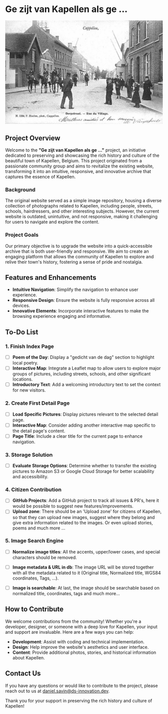 # Ge zijt van Kapellen als ge ...

![Readme.jpg](src%2Flib%2Fimages%2FReadme.jpg)

## Project Overview

Welcome to the **"Ge zijt van Kapellen als ge ..."** project, an initiative dedicated to preserving and showcasing the rich history and culture of the beautiful town of Kapellen, Belgium. This project originated from a passionate community group and aims to revitalize the existing website, transforming it into an intuitive, responsive, and innovative archive that captures the essence of Kapellen.

### Background
The original website served as a simple image repository, housing a diverse collection of photographs related to Kapellen, including people, streets, schools, hairdressers, and other interesting subjects. However, the current website is outdated, unintuitive, and not responsive, making it challenging for users to navigate and explore the content.

### Project Goals
Our primary objective is to upgrade the website into a quick-accessible archive that is both user-friendly and responsive. We aim to create an engaging platform that allows the community of Kapellen to explore and relive their town's history, fostering a sense of pride and nostalgia.

## Features and Enhancements
- **Intuitive Navigation**: Simplify the navigation to enhance user experience.
- **Responsive Design**: Ensure the website is fully responsive across all devices.
- **Innovative Elements**: Incorporate interactive features to make the browsing experience engaging and informative.

## To-Do List

### 1. Finish Index Page
- [ ] **Poem of the Day**: Display a "gedicht van de dag" section to highlight local poetry.
- [ ] **Interactive Map**: Integrate a Leaflet map to allow users to explore major groups of pictures, including streets, schools, and other significant locations.
- [ ] **Introductory Text**: Add a welcoming introductory text to set the context for new visitors.

### 2. Create First Detail Page
- [ ] **Load Specific Pictures**: Display pictures relevant to the selected detail page.
- [ ] **Interactive Map**: Consider adding another interactive map specific to the detail page's content.
- [ ] **Page Title**: Include a clear title for the current page to enhance navigation.

### 3. Storage Solution
- [ ] **Evaluate Storage Options**: Determine whether to transfer the existing pictures to Amazon S3 or Google Cloud Storage for better scalability and accessibility.

### 4. Citizen Contribution
- [ ] **GitHub Projects**: Add a GitHub project to track all issues & PR's, here it would be possible to suggest new features/improvements.
- [ ] **Upload zone**: There should be an 'Upload zone' for citizens of Kapellen, so that they can upload new images, suggest where they belong and give extra information related to the images. Or even upload stories, poems and much more ...

### 5. Image Search Engine
- [ ] **Normalize image titles**: All the accents, upper/lower cases, and special characters should be removed.
- [ ] **Image metadata & URL in db**: The image URL will be stored together with all the metadata related to it (Original title, Normalized title, WGS84 coordinates, Tags, ...).
- [ ] **Image is searchable**: At last, the image should be searchable based on normalized title, coordinates, tags and much more...


## How to Contribute
We welcome contributions from the community! Whether you're a developer, designer, or someone with a deep love for Kapellen, your input and support are invaluable. Here are a few ways you can help:
- **Development**: Assist with coding and technical implementation.
- **Design**: Help improve the website's aesthetics and user interface.
- **Content**: Provide additional photos, stories, and historical information about Kapellen.

## Contact Us
If you have any questions or would like to contribute to the project, please reach out to us at [daniel.savin@ds-innovation.dev](mailto:daniel.savin@ds-innovation.dev).

Thank you for your support in preserving the rich history and culture of Kapellen!
